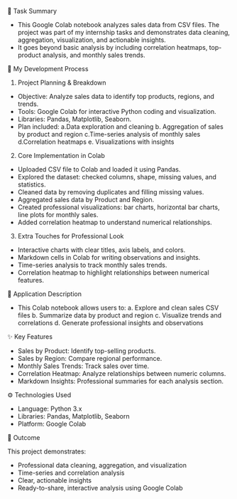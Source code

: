 📌 Task Summary
- This Google Colab notebook analyzes sales data from CSV files. The project was part of my internship tasks and demonstrates data cleaning, aggregation, visualization, and actionable insights.
- It goes beyond basic analysis by including correlation heatmaps, top-product analysis, and monthly sales trends.

🚀 My Development Process
1. Project Planning & Breakdown
- Objective: Analyze sales data to identify top products, regions, and trends.
- Tools: Google Colab for interactive Python coding and visualization.
- Libraries: Pandas, Matplotlib, Seaborn.
- Plan included:
   a.Data exploration and cleaning
   b. Aggregation of sales by product and region
   c.Time-series analysis of monthly sales
   d.Correlation heatmaps
   e. Visualizations with insights

2. Core Implementation in Colab
- Uploaded CSV file to Colab and loaded it using Pandas.
- Explored the dataset: checked columns, shape, missing values, and statistics.
- Cleaned data by removing duplicates and filling missing values.
- Aggregated sales data by Product and Region.
- Created professional visualizations: bar charts, horizontal bar charts, line plots for monthly sales.
- Added correlation heatmap to understand numerical relationships.

3. Extra Touches for Professional Look
- Interactive charts with clear titles, axis labels, and colors.
- Markdown cells in Colab for writing observations and insights.
- Time-series analysis to track monthly sales trends.
- Correlation heatmap to highlight relationships between numerical features.

📖 Application Description
- This Colab notebook allows users to:
   a. Explore and clean sales CSV files
   b. Summarize data by product and region
   c. Visualize trends and correlations
   d. Generate professional insights and observations

✨ Key Features
- Sales by Product: Identify top-selling products.
- Sales by Region: Compare regional performance.
- Monthly Sales Trends: Track sales over time.
- Correlation Heatmap: Analyze relationships between numeric columns.
- Markdown Insights: Professional summaries for each analysis section.

⚙️ Technologies Used
- Language: Python 3.x
- Libraries: Pandas, Matplotlib, Seaborn
- Platform: Google Colab

🎯 Outcome

This project demonstrates:
- Professional data cleaning, aggregation, and visualization
- Time-series and correlation analysis
- Clear, actionable insights
- Ready-to-share, interactive analysis using Google Colab
